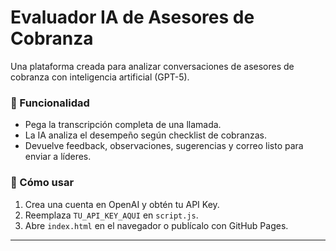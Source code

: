 # Evaluador IA de Asesores de Cobranza

Una plataforma creada para analizar conversaciones de asesores de cobranza con inteligencia artificial (GPT-5).

### 🔧 Funcionalidad
- Pega la transcripción completa de una llamada.
- La IA analiza el desempeño según checklist de cobranzas.
- Devuelve feedback, observaciones, sugerencias y correo listo para enviar a líderes.

### 🚀 Cómo usar
1. Crea una cuenta en OpenAI y obtén tu API Key.
2. Reemplaza `TU_API_KEY_AQUI` en `script.js`.
3. Abre `index.html` en el navegador o publícalo con GitHub Pages.

---

